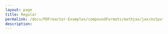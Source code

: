 ```yaml
---
layout: page
title: Regular
permalink: /docs/PDFreactor-Examples/compoundFormats/mathjax/jax/output/SVG/fonts/TeX/Fraktur/Regular/
description: 
---
```






